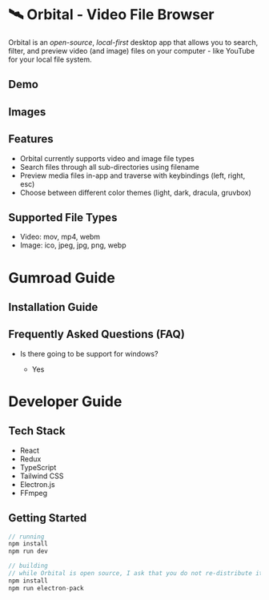 # 🛰 Orbital - Video File Browser

Orbital is an _open-source_, _local-first_ desktop app that allows you to search, filter, and preview video (and image) files on your computer - like YouTube for your local file system.

## Demo

## Images

## Features

- Orbital currently supports video and image file types
- Search files through all sub-directories using filename
- Preview media files in-app and traverse with keybindings (left, right, esc)
- Choose between different color themes (light, dark, dracula, gruvbox)

## Supported File Types

- Video: mov, mp4, webm
- Image: ico, jpeg, jpg, png, webp

# Gumroad Guide

## Installation Guide

## Frequently Asked Questions (FAQ)

- Is there going to be support for windows?

  - Yes

# Developer Guide

## Tech Stack

- React
- Redux
- TypeScript
- Tailwind CSS
- Electron.js
- FFmpeg

## Getting Started

```javascript
// running
npm install
npm run dev

// building
// while Orbital is open source, I ask that you do not re-distribute it
npm install
npm run electron-pack
```
